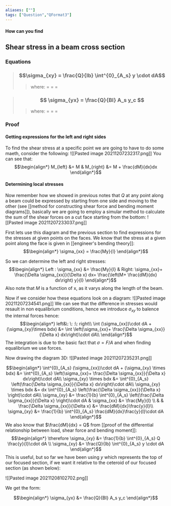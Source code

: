```yaml
---
aliases: [""]
tags: ["Question","QFormat3"]
---
```


#### How can you find
## Shear stress in a beam cross section
### Equations

> ### $$\sigma_{xy} = \frac{Q}{Ib} \int^{0}_{A_s} y \cdot dA$$ 
>> where:
>> $=$ 
>> $=$
>> $=$

> ### $$ \sigma_{yx} = \frac{Q}{BI} A_s y_c $$ 
>> where:
>> $=$ 
>> $=$
>> $=$

### Proof
#### Getting expressions for the left and right sides
To find the shear stress at a specific point we are going to have to do some maeth, consider the following:
![[Pasted image 20211207232317.png]]
You can see that:
$$\begin{align*}
M_{left} &= M & M_{right} &= M + \frac{dM}{dx}dx 
\end{align*}$$


#### Determining local stresses
Now remember how we showed in previous notes that $Q$ at any point along a beam could be expressed by starting from one side and moving to the other (see [[method for constructing shear force and bending moment diagrams]]), basically we are going to employ a simular method to calculate the sum of the shear forces on a cut face starting from the bottom:
![[Pasted image 20211207233037.png]]

First lets use this diagram and the previous section to find expressions for the stresses at given points on the faces. We know that the stress at a given point along the face is given in [[engineer's bending theory]]:
$$\begin{align*}
\sigma_{xx} = \frac{My}{I} 
\end{align*}$$

So we can determine the left and right stresses:
$$\begin{align*}
Left : \sigma_{xx} &= \frac{My}{I} & Right: \sigma_{xx}+ \frac{\Delta \sigma_{xx}}{\Delta x} dx= \frac{\left(M+ \frac{dM}{dx} dx\right) y}{I}
\end{align*}$$
Also note that $M$ is a function of x, as it varys along the length of the beam.

Now if we consider how these equations look on a diagram:
![[Pasted image 20211207234541.png]]
We can see that the difference in stresses would resault in non equalibrium conditions, hence we introduce $\sigma_{xy}$ to balence the internal forces hence:
$$\begin{align*}
left&\: \: :\: right\\
\int (\sigma_{xx})\cdot dA + (\sigma_{xy}\times bdx) &= \int \left(\sigma_{xx}+ \frac{\Delta \sigma_{xx}}{\Delta x} dx\right)\cdot dA\\
\end{align*}$$
The integration is due to the basic fact that $\sigma=F/A$ and when finding equalibrium we use forces.

Now drawing the diagram 3D:
![[Pasted image 20211207235231.png]]

$$\begin{align*}
\int^{0}_{A_s} (\sigma_{xx})\cdot dA + (\sigma_{xy} \times bdx) &= \int^{0}_{A_s} \left(\sigma_{xx}+ \frac{\Delta \sigma_{xx}}{\Delta x} dx\right)\cdot dA\\
 \sigma_{xy} \times bdx &= \int^{0}_{A_s} \left(\frac{\Delta \sigma_{xx}}{\Delta x} dx\right)\cdot dA\\
 \sigma_{xy} \times bdx &= dx \int^{0}_{A_s} \left(\frac{\Delta \sigma_{xx}}{\Delta x} \right)\cdot dA\\
 \sigma_{xy} &= \frac{1}{b} \int^{0}_{A_s} \left(\frac{\Delta \sigma_{xx}}{\Delta x} \right)\cdot dA & \sigma_{xx} &= \frac{My}{I} \\
& & \frac{\Delta \sigma_{xx}}{\Delta x} &= \frac{dM}{dx}\frac{y}{I}\\
 \sigma_{xy} &= \frac{1}{b} \int^{0}_{A_s} \frac{dM}{dx}\frac{y}{I}\cdot dA
\end{align*}$$
We also know that $\frac{dM}{dx} = Q$ from [[proof of the differential relationship between load, shear force and bending moment]]:
$$\begin{align*}
 \therefore \sigma_{xy} &= \frac{1}{b} \int^{0}_{A_s} Q \frac{y}{I}\cdot dA \\
\sigma_{xy} &= \frac{Q}{Ib} \int^{0}_{A_s} y \cdot dA
\end{align*}$$
This is useful, but so far we have been using $y$ which represents the top of our focused section, if we want it relative to the ceteroid of our focused section (as shown below):

![[Pasted image 20211208102702.png]]

We get the form:

$$\begin{align*}
\sigma_{yx} &= \frac{Q}{BI} A_s y_c 
\end{align*}$$

